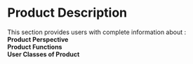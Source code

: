 # Product Description
This section provides users with complete information about :<br/>
**Product Perspective<br/>
Product Functions<br/>
User Classes of Product**